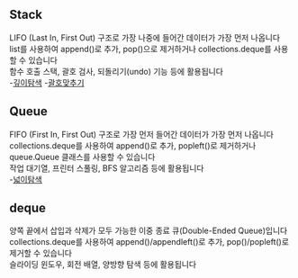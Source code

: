 ## Stack
LIFO (Last In, First Out) 구조로 가장 나중에 들어간 데이터가 가장 먼저 나옵니다<br>
list를 사용하여 append()로 추가, pop()으로 제거하거나 collections.deque를 사용할 수 있습니다<br>
함수 호출 스택, 괄호 검사, 되돌리기(undo) 기능 등에 활용됩니다<br>
-[깊이탐색](Algorithm/스택/ExitMaze_DFS.py)
-[괄호맞추기](Algorithm/스택/stk_bracketMatch.py)

## Queue
FIFO (First In, First Out) 구조로 가장 먼저 들어간 데이터가 가장 먼저 나옵니다<br>
collections.deque를 사용하여 append()로 추가, popleft()로 제거하거나 queue.Queue 클래스를 사용할 수 있습니다<br>
작업 대기열, 프린터 스풀링, BFS 알고리즘 등에 활용됩니다<br>
-[넓이탐색](Algorithm/큐/que_ExitMaze_BFS.py)


## deque
양쪽 끝에서 삽입과 삭제가 모두 가능한 이중 종료 큐(Double-Ended Queue)입니다<br>
collections.deque를 사용하여 append()/appendleft()로 추가, pop()/popleft()로 제거할 수 있습니다<br>
슬라이딩 윈도우, 회전 배열, 양방향 탐색 등에 활용됩니다<br>
